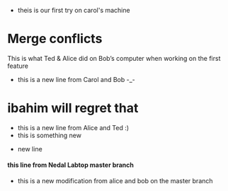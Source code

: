 * theis is our first try on carol's machine
# Merge conflicts
This is what Ted & Alice did on Bob’s computer when working on the first feature
* this is a new line from Carol and Bob -_-

# ibahim will regret that

* this is a new line from Alice and Ted :) 
* this is something new
- new line


#### this line from Nedal Labtop master branch
* this is a new modification from alice and bob on the master branch
